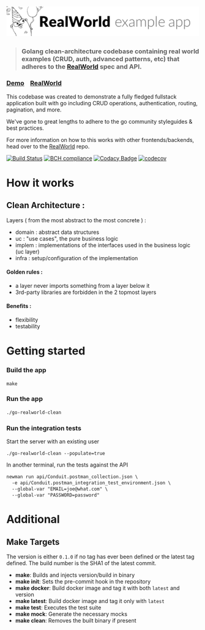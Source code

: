# ![RealWorld Example App](https://github.com/gothinkster/realworld-starter-kit/raw/master/logo.png)

> ### Golang clean-architecture codebase containing real world examples (CRUD, auth, advanced patterns, etc) that adheres to the [RealWorld](https://github.com/gothinkster/realworld) spec and API.


### [Demo](https://github.com/gothinkster/realworld)&nbsp;&nbsp;&nbsp;&nbsp;[RealWorld](https://github.com/gothinkster/realworld)


This codebase was created to demonstrate a fully fledged fullstack application built with  go including CRUD operations, authentication, routing, pagination, and more.

We've gone to great lengths to adhere to the go community styleguides & best practices.

For more information on how to this works with other frontends/backends, head over to the [RealWorld](https://github.com/gothinkster/realworld) repo.


[![Build Status](https://travis-ci.org/saeidraei/go-jwt-auth.svg?branch=master)](https://travis-ci.org/saeidraei/go-jwt-auth)
[![BCH compliance](https://bettercodehub.com/edge/badge/saeidraei/go-jwt-auth?branch=master)](https://bettercodehub.com/)
[![Codacy Badge](https://api.codacy.com/project/badge/Grade/107e5849415b40f4ae9c235afecebf56)](https://www.codacy.com/app/saeidraei/go-jwt-auth?utm_source=github.com&amp;utm_medium=referral&amp;utm_content=saeidraei/go-jwt-auth&amp;utm_campaign=Badge_Grade)
[![codecov](https://codecov.io/gh/saeidraei/go-jwt-auth/branch/master/graph/badge.svg)](https://codecov.io/gh/saeidraei/go-jwt-auth)


# How it works

## Clean Architecture :
Layers ( from the most abstract to the most concrete ) :
- domain : abstract data structures
- uc : "use cases", the pure business logic
- implem : implementations of the interfaces used in the business logic (uc layer)
- infra : setup/configuration of the implementation

#### Golden rules : 
- a layer never imports something from a layer below it
- 3rd-party libraries are forbidden in the 2 topmost layers

#### Benefits :
- flexibility
- testability

# Getting started
### Build the app 
```
make
```
### Run the app
```bash
./go-realworld-clean
```

### Run the integration tests
Start the server with an existing user
```
./go-realworld-clean --populate=true
```

In another terminal, run the tests against the API
```
newman run api/Conduit.postman_collection.json \
  -e api/Conduit.postman_integration_test_environment.json \
  --global-var "EMAIL=joe@what.com" \
  --global-var "PASSWORD=password"
```
# Additional
## Make Targets

The version is either `0.1.0` if no tag has ever been defined or the latest
tag defined. The build number is the SHA1 of the latest commit.

- **make**: Builds and injects version/build in binary
- **make init**: Sets the pre-commit hook in the repository
- **make docker**: Build docker image and tag it with both `latest` and version
- **make latest**: Build docker image and tag it only with `latest`
- **make test**: Executes the test suite
- **make mock**: Generate the necessary mocks
- **make clean**: Removes the built binary if present